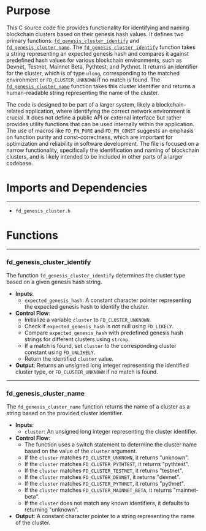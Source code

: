 # Purpose
This C source code file provides functionality for identifying and naming blockchain clusters based on their genesis hash values. It defines two primary functions: [`fd_genesis_cluster_identify`](#fd_genesis_cluster_identify) and [`fd_genesis_cluster_name`](#fd_genesis_cluster_name). The [`fd_genesis_cluster_identify`](#fd_genesis_cluster_identify) function takes a string representing an expected genesis hash and compares it against predefined hash values for various blockchain environments, such as Devnet, Testnet, Mainnet Beta, Pythtest, and Pythnet. It returns an identifier for the cluster, which is of type `ulong`, corresponding to the matched environment or `FD_CLUSTER_UNKNOWN` if no match is found. The [`fd_genesis_cluster_name`](#fd_genesis_cluster_name) function takes this cluster identifier and returns a human-readable string representing the name of the cluster.

The code is designed to be part of a larger system, likely a blockchain-related application, where identifying the correct network environment is crucial. It does not define a public API or external interface but rather provides utility functions that can be used internally within the application. The use of macros like `FD_FN_PURE` and `FD_FN_CONST` suggests an emphasis on function purity and const-correctness, which are important for optimization and reliability in software development. The file is focused on a narrow functionality, specifically the identification and naming of blockchain clusters, and is likely intended to be included in other parts of a larger codebase.
# Imports and Dependencies

---
- `fd_genesis_cluster.h`


# Functions

---
### fd\_genesis\_cluster\_identify<!-- {{#callable:fd_genesis_cluster_identify}} -->
The function `fd_genesis_cluster_identify` determines the cluster type based on a given genesis hash string.
- **Inputs**:
    - `expected_genesis_hash`: A constant character pointer representing the expected genesis hash to identify the cluster.
- **Control Flow**:
    - Initialize a variable `cluster` to `FD_CLUSTER_UNKNOWN`.
    - Check if `expected_genesis_hash` is not null using `FD_LIKELY`.
    - Compare `expected_genesis_hash` with predefined genesis hash strings for different clusters using `strcmp`.
    - If a match is found, set `cluster` to the corresponding cluster constant using `FD_UNLIKELY`.
    - Return the identified `cluster` value.
- **Output**: Returns an unsigned long integer representing the identified cluster type, or `FD_CLUSTER_UNKNOWN` if no match is found.


---
### fd\_genesis\_cluster\_name<!-- {{#callable:fd_genesis_cluster_name}} -->
The `fd_genesis_cluster_name` function returns the name of a cluster as a string based on the provided cluster identifier.
- **Inputs**:
    - `cluster`: An unsigned long integer representing the cluster identifier.
- **Control Flow**:
    - The function uses a switch statement to determine the cluster name based on the value of the `cluster` argument.
    - If the `cluster` matches `FD_CLUSTER_UNKNOWN`, it returns "unknown".
    - If the `cluster` matches `FD_CLUSTER_PYTHTEST`, it returns "pythtest".
    - If the `cluster` matches `FD_CLUSTER_TESTNET`, it returns "testnet".
    - If the `cluster` matches `FD_CLUSTER_DEVNET`, it returns "devnet".
    - If the `cluster` matches `FD_CLUSTER_PYTHNET`, it returns "pythnet".
    - If the `cluster` matches `FD_CLUSTER_MAINNET_BETA`, it returns "mainnet-beta".
    - If the `cluster` does not match any known identifiers, it defaults to returning "unknown".
- **Output**: A constant character pointer to a string representing the name of the cluster.


